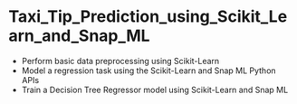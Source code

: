 # Taxi_Tip_Prediction_using_Scikit_Learn_and_Snap_ML
* Perform basic data preprocessing using Scikit-Learn
* Model a regression task using the Scikit-Learn and Snap ML Python APIs
* Train a Decision Tree Regressor model using Scikit-Learn and Snap ML
